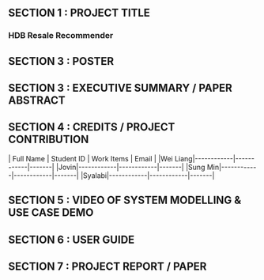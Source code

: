 ## SECTION 1 : PROJECT TITLE
### HDB Resale Recommender

## SECTION 3 : POSTER

## SECTION 3 : EXECUTIVE SUMMARY / PAPER ABSTRACT

## SECTION 4 : CREDITS / PROJECT CONTRIBUTION

| Full Name | Student ID | Work Items | Email | 
|Wei Liang|------------|------------|-------|
|Jovin|------------|------------|-------|
|Sung Min|------------|------------|-------|
|Syalabi|------------|------------|-------|

## SECTION 5 : VIDEO OF SYSTEM MODELLING & USE CASE DEMO

## SECTION 6 : USER GUIDE

## SECTION 7 : PROJECT REPORT / PAPER
